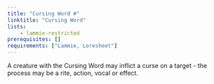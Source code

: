 ```yaml
---
title: "Cursing Word #"
linktitle: "Cursing Word"
lists:
    - lammie-restricted
prerequisites: []
requirements: ["Lammie, Loresheet"]
---
```

A creature with the Cursing Word may inflict a curse on a target - the process may be a rite, action, vocal or effect.